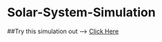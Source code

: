 # Solar-System-Simulation

##Try this simulation out --> [Click Here]("https://shivamswarnkar.github.io/Solar-System-Simulation")